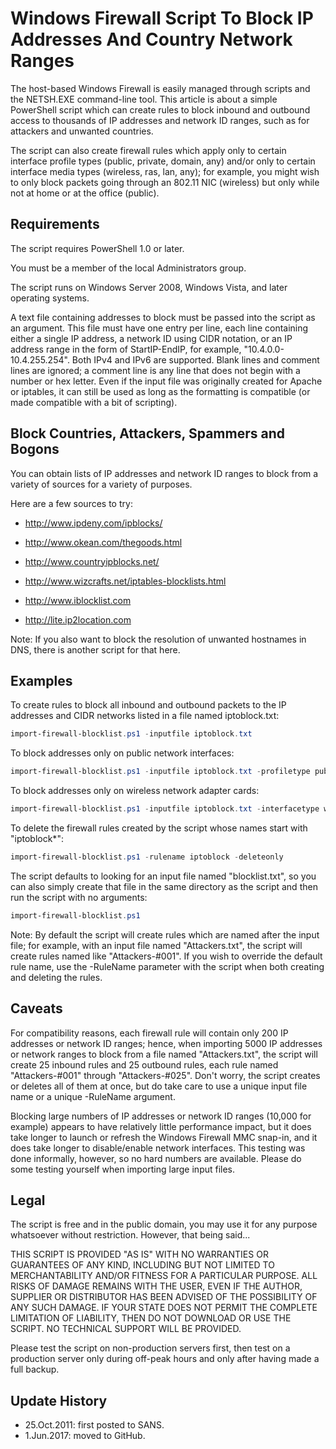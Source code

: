 # Windows Firewall Script To Block IP Addresses And Country Network Ranges

The host-based Windows Firewall is easily managed through scripts and the NETSH.EXE command-line tool. This article is about a simple PowerShell script which can create rules to block inbound and outbound access to thousands of IP addresses and network ID ranges, such as for attackers and unwanted countries.

The script can also create firewall rules which apply only to certain interface profile types (public, private, domain, any) and/or only to certain interface media types (wireless, ras, lan, any); for example, you might wish to only block packets going through an 802.11 NIC (wireless) but only while not at home or at the office (public). 

## Requirements
The script requires PowerShell 1.0 or later.

You must be a member of the local Administrators group.

The script runs on Windows Server 2008, Windows Vista, and later operating systems.

A text file containing addresses to block must be passed into the script as an argument. This file must have one entry per line, each line containing either a single IP address, a network ID using CIDR notation, or an IP address range in the form of StartIP-EndIP, for example, "10.4.0.0-10.4.255.254". Both IPv4 and IPv6 are supported. Blank lines and comment lines are ignored; a comment line is any line that does not begin with a number or hex letter. Even if the input file was originally created for Apache or iptables, it can still be used as long as the formatting is compatible (or made compatible with a bit of scripting).


## Block Countries, Attackers, Spammers and Bogons
You can obtain lists of IP addresses and network ID ranges to block from a variety of sources for a variety of purposes.

Here are a few sources to try:

* http://www.ipdeny.com/ipblocks/

* http://www.okean.com/thegoods.html

* http://www.countryipblocks.net/

* http://www.wizcrafts.net/iptables-blocklists.html

* http://www.iblocklist.com

* http://lite.ip2location.com

Note: If you also want to block the resolution of unwanted hostnames in DNS, there is another script for that here.

## Examples
To create rules to block all inbound and outbound packets to the IP addresses and CIDR networks listed in a file named iptoblock.txt:

```powershell
import-firewall-blocklist.ps1 -inputfile iptoblock.txt
```

To block addresses only on public network interfaces:

```powershell
import-firewall-blocklist.ps1 -inputfile iptoblock.txt -profiletype public
```

To block addresses only on wireless network adapter cards:

```powershell
import-firewall-blocklist.ps1 -inputfile iptoblock.txt -interfacetype wireless
```

To delete the firewall rules created by the script whose names start with "iptoblock*":

```powershell
import-firewall-blocklist.ps1 -rulename iptoblock -deleteonly
```

The script defaults to looking for an input file named "blocklist.txt", so you can also simply create that file in the same directory as the script and then run the script with no arguments:

```powershell
import-firewall-blocklist.ps1
```

Note: By default the script will create rules which are named after the input file; for example, with an input file named "Attackers.txt", the script will create rules named like "Attackers-#001". If you wish to override the default rule name, use the -RuleName parameter with the script when both creating and deleting the rules.

## Caveats
For compatibility reasons, each firewall rule will contain only 200 IP addresses or network ID ranges; hence, when importing 5000 IP addresses or network ranges to block from a file named "Attackers.txt", the script will create 25 inbound rules and 25 outbound rules, each rule named "Attackers-#001" through "Attackers-#025". Don't worry, the script creates or deletes all of them at once, but do take care to use a unique input file name or a unique -RuleName argument.

Blocking large numbers of IP addresses or network ID ranges (10,000 for example) appears to have relatively little performance impact, but it does take longer to launch or refresh the Windows Firewall MMC snap-in, and it does take longer to disable/enable network interfaces. This testing was done informally, however, so no hard numbers are available. Please do some testing yourself when importing large input files.

## Legal
The script is free and in the public domain, you may use it for any purpose whatsoever without restriction. However, that being said...

THIS SCRIPT IS PROVIDED "AS IS" WITH NO WARRANTIES OR GUARANTEES OF ANY KIND, INCLUDING BUT NOT LIMITED TO MERCHANTABILITY AND/OR FITNESS FOR A PARTICULAR PURPOSE. ALL RISKS OF DAMAGE REMAINS WITH THE USER, EVEN IF THE AUTHOR, SUPPLIER OR DISTRIBUTOR HAS BEEN ADVISED OF THE POSSIBILITY OF ANY SUCH DAMAGE. IF YOUR STATE DOES NOT PERMIT THE COMPLETE LIMITATION OF LIABILITY, THEN DO NOT DOWNLOAD OR USE THE SCRIPT. NO TECHNICAL SUPPORT WILL BE PROVIDED.

Please test the script on non-production servers first, then test on a production server only during off-peak hours and only after having made a full backup.

## Update History
* 25.Oct.2011: first posted to SANS.
* 1.Jun.2017: moved to GitHub.

